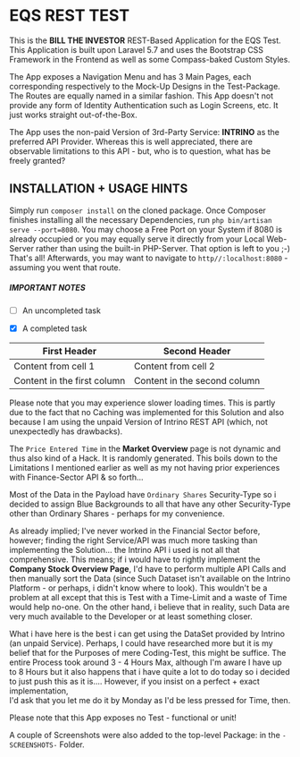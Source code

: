 # EQS REST TEST
This is the **BILL THE INVESTOR** REST-Based Application for the EQS Test.
This Application is built upon Laravel 5.7 and uses the Bootstrap CSS Framework in the Frontend 
as well as some Compass-baked Custom Styles.

The App exposes a Navigation Menu and has 3 Main Pages, each corresponding respectively to the Mock-Up Designs in the Test-Package.  
The Routes are equally named in a similar fashion. This App doesn't not provide any form of Identity Authentication such as
Login Screens, etc. It just works straight out-of-the-Box. 

The App uses the non-paid Version of 3rd-Party Service: __INTRINO__ as the preferred API Provider.
Whereas this is well appreciated, there are observable limitations to this API - but, who is to question, what has be freely granted?

## INSTALLATION + USAGE HINTS
Simply run `composer install` on the cloned package.
Once Composer finishes installing all the necessary Dependencies, run `php bin/artisan serve --port=8080`.
You may choose a Free Port on your System if 8080 is already occupied or you may equally serve it directly from your 
Local Web-Server rather than using the built-in PHP-Server. That option is left to you ;-)
That's all! Afterwards, you may want to navigate to `http//:localhost:8080` - assuming you went that route.


##### IMPORTANT NOTES

- [ ] An uncompleted task
- [x] A completed task


First Header | Second Header
------------ | -------------
Content from cell 1 | Content from cell 2
Content in the first column | Content in the second column


Please note that you may experience slower loading times. 
This is partly due to the fact that no Caching was implemented for this Solution and also 
because I am using the unpaid Version of Intrino REST API (which, not unexpectedly has drawbacks).

The `Price Entered Time` in the __Market Overview__ page is not dynamic and thus also kind of a Hack. 
It is randomly generated. This boils down to the Limitations I mentioned earlier as well as my not having 
prior experiences with Finance-Sector API & so forth...

Most of the Data in the Payload have `Ordinary Shares` Security-Type so i decided to assign Blue Backgrounds to 
all that have any other Security-Type other than Ordinary Shares - perhaps for my convenience. 

As already implied; I've never worked in the Financial Sector before, however; finding the right Service/API was much more tasking than
implementing the Solution... the Intrino API i used is not all that comprehensive. This means; if i would have to
rightly implement the __Company Stock Overview Page__, I'd have to perform multiple API Calls and then manually sort the Data 
(since Such Dataset isn't available on the Intrino Platform - or perhaps, i didn't know where to look).
This wouldn't be a problem at all except that this is Test with a Time-Limit and a waste of Time would help no-one. 
On the other hand, i believe that in reality, such Data are very much available to the Developer or at least something closer.

What i have here is the best i can get using the DataSet provided by Intrino (an unpaid Service). Perhaps, I could have
researched more but it is my belief that for the Purposes of mere Coding-Test, this might be suffice. 
The entire Process took around 3 - 4 Hours Max, although I'm aware I have up to 8 Hours but it also happens that 
i have quite a lot to do today so i decided to just push this as it is.... However, if you insist on a perfect + exact implementation,  
I'd ask that you let me do it by Monday as I'd be less pressed for Time, then. 

Please note that this App exposes no Test - functional or unit!

A couple of Screenshots were also added to the top-level Package: in the `-SCREENSHOTS-` Folder. 

